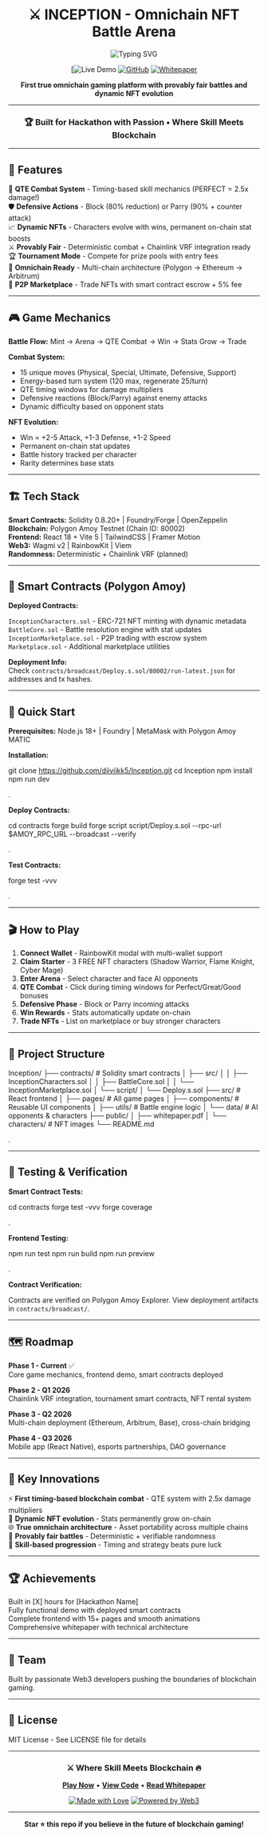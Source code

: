 <div align="center">

# ⚔️ INCEPTION - Omnichain NFT Battle Arena

<img src="https://readme-typing-svg.herokuapp.com?font=Orbitron&weight=900&size=35&duration=3000&pause=1000&color=00FFFF&center=true&vCenter=true&width=600&lines=OMNICHAIN+BATTLE+ARENA;PROVABLY+FAIR+COMBAT;DYNAMIC+NFT+EVOLUTION" alt="Typing SVG" />

[![Live Demo](https://inception-mu.vercel.app/ )
[![GitHub](https://img.shields.io/badge/VIEW_CODE-181717?style=for-the-badge&logo=github&logoColor=white)](https://github.com/diiviikk5/Inception)
[![Whitepaper](https://img.shields.io/badge/READ_DOCS-FF00FF?style=for-the-badge&logo=readthedocs&logoColor=white)](https://github.com/diiviikk5/Inception/blob/main/public/whitepaper.pdf)

**First true omnichain gaming platform with provably fair battles and dynamic NFT evolution**

---

### 🏆 Built for Hackathon with Passion • Where Skill Meets Blockchain

</div>

---

## 🌟 Features

🎯 **QTE Combat System** - Timing-based skill mechanics (PERFECT = 2.5x damage!)  
🛡️ **Defensive Actions** - Block (80% reduction) or Parry (90% + counter attack)  
📈 **Dynamic NFTs** - Characters evolve with wins, permanent on-chain stat boosts  
⚔️ **Provably Fair** - Deterministic combat + Chainlink VRF integration ready  
🏆 **Tournament Mode** - Compete for prize pools with entry fees  
🔗 **Omnichain Ready** - Multi-chain architecture (Polygon → Ethereum → Arbitrum)  
🎨 **P2P Marketplace** - Trade NFTs with smart contract escrow + 5% fee  

---

## 🎮 Game Mechanics

**Battle Flow:** Mint → Arena → QTE Combat → Win → Stats Grow → Trade

**Combat System:**
- 15 unique moves (Physical, Special, Ultimate, Defensive, Support)
- Energy-based turn system (120 max, regenerate 25/turn)
- QTE timing windows for damage multipliers
- Defensive reactions (Block/Parry) against enemy attacks
- Dynamic difficulty based on opponent stats

**NFT Evolution:**
- Win = +2-5 Attack, +1-3 Defense, +1-2 Speed
- Permanent on-chain stat updates
- Battle history tracked per character
- Rarity determines base stats

---

## 🏗️ Tech Stack

**Smart Contracts:** Solidity 0.8.20+ | Foundry/Forge | OpenZeppelin  
**Blockchain:** Polygon Amoy Testnet (Chain ID: 80002)  
**Frontend:** React 18 + Vite 5 | TailwindCSS | Framer Motion  
**Web3:** Wagmi v2 | RainbowKit | Viem  
**Randomness:** Deterministic + Chainlink VRF (planned)  

---

## 📜 Smart Contracts (Polygon Amoy)

**Deployed Contracts:**

`InceptionCharacters.sol` - ERC-721 NFT minting with dynamic metadata  
`BattleCore.sol` - Battle resolution engine with stat updates  
`InceptionMarketplace.sol` - P2P trading with escrow system  
`Marketplace.sol` - Additional marketplace utilities  

**Deployment Info:**  
Check `contracts/broadcast/Deploy.s.sol/80002/run-latest.json` for addresses and tx hashes.

---

## 🚀 Quick Start

**Prerequisites:** Node.js 18+ | Foundry | MetaMask with Polygon Amoy MATIC

**Installation:**

git clone https://github.com/diiviikk5/Inception.git
cd Inception
npm install
npm run dev

.

**Deploy Contracts:**

cd contracts
forge build
forge script script/Deploy.s.sol --rpc-url $AMOY_RPC_URL --broadcast --verify

.

**Test Contracts:**

forge test -vvv

.

---

## 🎬 How to Play

1. **Connect Wallet** - RainbowKit modal with multi-wallet support
2. **Claim Starter** - 3 FREE NFT characters (Shadow Warrior, Flame Knight, Cyber Mage)
3. **Enter Arena** - Select character and face AI opponents
4. **QTE Combat** - Click during timing windows for Perfect/Great/Good bonuses
5. **Defensive Phase** - Block or Parry incoming attacks
6. **Win Rewards** - Stats automatically update on-chain
7. **Trade NFTs** - List on marketplace or buy stronger characters

---

## 📂 Project Structure

Inception/
├── contracts/ # Solidity smart contracts
│ ├── src/
│ │ ├── InceptionCharacters.sol
│ │ ├── BattleCore.sol
│ │ └── InceptionMarketplace.sol
│ └── script/
│ └── Deploy.s.sol
├── src/ # React frontend
│ ├── pages/ # All game pages
│ ├── components/ # Reusable UI components
│ ├── utils/ # Battle engine logic
│ └── data/ # AI opponents & characters
├── public/
│ ├── whitepaper.pdf
│ └── characters/ # NFT images
└── README.md

.

---

## 🧪 Testing & Verification

**Smart Contract Tests:**

cd contracts
forge test -vvv
forge coverage

.

**Frontend Testing:**

npm run test
npm run build
npm run preview

.

**Contract Verification:**

Contracts are verified on Polygon Amoy Explorer. View deployment artifacts in `contracts/broadcast/`.

---

## 🗺️ Roadmap

**Phase 1 - Current** ✅  
Core game mechanics, frontend demo, smart contracts deployed

**Phase 2 - Q1 2026**  
Chainlink VRF integration, tournament smart contracts, NFT rental system

**Phase 3 - Q2 2026**  
Multi-chain deployment (Ethereum, Arbitrum, Base), cross-chain bridging

**Phase 4 - Q3 2026**  
Mobile app (React Native), esports partnerships, DAO governance

---

## 🎯 Key Innovations

⚡ **First timing-based blockchain combat** - QTE system with 2.5x damage multipliers  
🔮 **Dynamic NFT evolution** - Stats permanently grow on-chain  
🌐 **True omnichain architecture** - Asset portability across multiple chains  
🎲 **Provably fair battles** - Deterministic + verifiable randomness  
💎 **Skill-based progression** - Timing and strategy beats pure luck  

---

## 🏆 Achievements

Built in [X] hours for [Hackathon Name]  
Fully functional demo with deployed smart contracts  
Complete frontend with 15+ pages and smooth animations  
Comprehensive whitepaper with technical architecture  

---

## 👥 Team

Built by passionate Web3 developers pushing the boundaries of blockchain gaming.

---

## 📄 License

MIT License - See LICENSE file for details

---

<div align="center">

### ⚔️ Where Skill Meets Blockchain 🔥

**[Play Now](https://inception-arena.vercel.app)** • **[View Code](https://github.com/diiviikk5/Inception)** • **[Read Whitepaper](https://github.com/diiviikk5/Inception/blob/main/public/whitepaper.pdf)**

[![Made with Love](https://img.shields.io/badge/MADE_WITH-❤️-FF00FF?style=for-the-badge)](https://github.com/diiviikk5/Inception)
[![Powered by Web3](https://img.shields.io/badge/POWERED_BY-WEB3-00FFFF?style=for-the-badge&logo=ethereum&logoColor=white)](https://polygon.technology/)

---

**Star ⭐ this repo if you believe in the future of blockchain gaming!**

</div>

